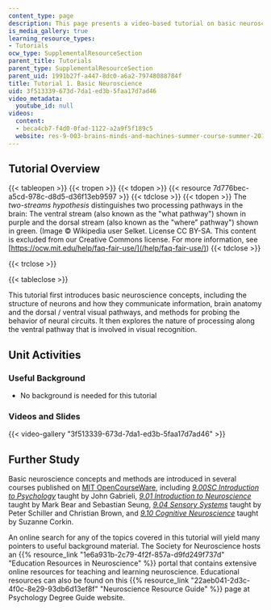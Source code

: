 ```yaml
---
content_type: page
description: This page presents a video-based tutorial on basic neuroscience.
is_media_gallery: true
learning_resource_types:
- Tutorials
ocw_type: SupplementalResourceSection
parent_title: Tutorials
parent_type: SupplementalResourceSection
parent_uid: 1991b27f-a447-8dc0-a6a2-79748088784f
title: Tutorial 1. Basic Neuroscience
uid: 3f513339-673d-7da1-ed3b-5faa17d7ad46
video_metadata:
  youtube_id: null
videos:
  content:
  - beca4cb7-f4d0-0fad-1122-a2a9f5f189c5
  website: res-9-003-brains-minds-and-machines-summer-course-summer-2015
---
```


Tutorial Overview
-----------------

{{< tableopen >}}
{{< tropen >}}
{{< tdopen >}}
{{< resource 7d776bec-a5cd-978c-d8d5-d36f13eb9597 >}}
{{< tdclose >}}
{{< tdopen >}}
The _two-streams hypothesis_ distinguishes two processing pathways in the brain: The ventral stream (also known as the "what pathway") shown in purple and the dorsal stream (also known as the "where" pathway") shown in green. (Image © Wikipedia user Selket. License CC BY-SA. This content is excluded from our Creative Commons license. For more information, see [https://ocw.mit.edu/help/faq-fair-use/](/help/faq-fair-use/))
{{< tdclose >}}

{{< trclose >}}

{{< tableclose >}}

This tutorial first introduces basic neuroscience concepts, including the structure of neurons and how they communicate information, brain anatomy and the dorsal / ventral visual pathways, and methods for probing the behavior of neural circuits. It then explores the nature of processing along the ventral pathway that is involved in visual recognition.

Unit Activities
---------------

### Useful Background

*   No background is needed for this tutorial

### Videos and Slides

{{< video-gallery "3f513339-673d-7da1-ed3b-5faa17d7ad46" >}}


Further Study
-------------

Basic neuroscience concepts and methods are introduced in several courses published on [MIT OpenCourseWare](./resolveuid/05fcbd61fbc5de632b9274d820e4fd60), including [_9.00SC Introduction to Psychology_](/courses/9-00sc-introduction-to-psychology-fall-2011) taught by John Gabrieli, [_9.01 Introduction to Neuroscience_](/courses/9-01-introduction-to-neuroscience-fall-2007) taught by Mark Bear and Sebastian Seung, [_9.04 Sensory Systems_](/courses/9-04-sensory-systems-fall-2013) taught by Peter Schiller and Christian Brown, and [_9.10 Cognitive Neuroscience_](/courses/9-10-cognitive-neuroscience-spring-2006) taught by Suzanne Corkin.

An online search for any of the topics covered in this tutorial will yield many pointers to useful background material. The Society for Neuroscience hosts an {{% resource_link "1e6a931b-2c79-4f2f-857a-d9fd249f737d" "Education Resources in Neuroscience" %}} portal that contains extensive online resources for teaching and learning neuroscience. Educational resources can also be found on this {{% resource_link "22aeb041-2d3c-4f0c-8e29-93db6d13ef8f" "Neuroscience Resource Guide" %}} page at Psychology Degree Guide website.